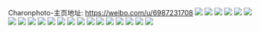 Charonphoto-主页地址: https://weibo.com/u/6987231708 
![](https://wx4.sinaimg.cn/mw2000/007CRI9Cly1h9hg4ffm4uj30u0140ahx.jpg) 
![](https://wx4.sinaimg.cn/mw2000/007CRI9Cly1h9e5ejuf9aj31400u0gsf.jpg) 
![](https://wx4.sinaimg.cn/mw2000/007CRI9Cly1h82cktwk5zj30fv09bab8.jpg) 
![](https://wx4.sinaimg.cn/mw2000/007CRI9Cly1h82ckuqzc7j31400u0qfa.jpg) 
![](https://wx4.sinaimg.cn/mw2000/007CRI9Cly1h82ckv3972j30sg0iymyn.jpg) 
![](https://wx4.sinaimg.cn/mw2000/007CRI9Cly1h82ckvn203j313y0u0qc7.jpg) 
![](https://wx4.sinaimg.cn/mw2000/007CRI9Cly1h59ksbr2kaj32c0340qv5.jpg) 
![](https://wx4.sinaimg.cn/mw2000/007CRI9Cly1h3q6yqt5z0j31sc2ds7wh.jpg) 
![](https://wx4.sinaimg.cn/mw2000/007CRI9Cly1gm2gphxfb2j31o0280e83.jpg) 
![](https://wx4.sinaimg.cn/mw2000/007CRI9Cly1gm2gp5k378j32801o0kjm.jpg) 
![](https://wx4.sinaimg.cn/mw2000/007CRI9Cly1gm2gpzzb8hj31o0280x6r.jpg) 
![](https://wx4.sinaimg.cn/mw2000/007CRI9Cly1gm2gpmacl1j32801o07wh.jpg) 
![](https://wx4.sinaimg.cn/mw2000/007CRI9Cly1gam49jn9wij316o1ku7wi.jpg) 
![](https://wx4.sinaimg.cn/mw2000/007CRI9Cly1gam49kb4zbj30n01fr4qp.jpg) 
![](https://wx4.sinaimg.cn/mw2000/007CRI9Cly1gam49l7p6oj30n01fr1kx.jpg) 
![](https://wx4.sinaimg.cn/mw2000/007CRI9Cly1gam49lysooj30n01fr4qp.jpg) 
![](https://wx4.sinaimg.cn/mw2000/007CRI9Cly1gam49nvix6j30n01x0hdt.jpg) 
![](https://wx4.sinaimg.cn/mw2000/007CRI9Cly1gam49mqofij30n00yinjb.jpg) 
![](https://wx4.sinaimg.cn/mw2000/007CRI9Cly1gam48ybeisj30n01fr4qp.jpg) 
![](https://wx4.sinaimg.cn/mw2000/007CRI9Cly1gam49qfatlj30n01bx1hm.jpg) 
![](https://wx4.sinaimg.cn/mw2000/007CRI9Cly1gam49oqylgj30n01fr1ik.jpg) 
